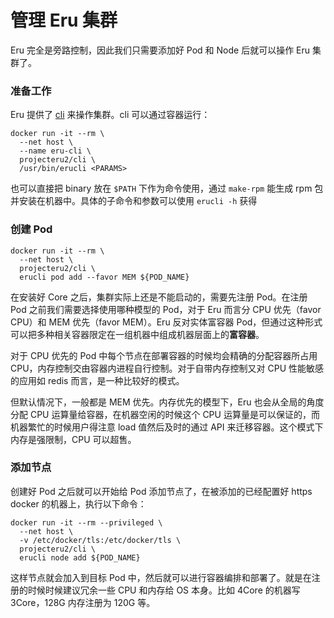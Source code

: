 # 管理 Eru 集群

Eru 完全是旁路控制，因此我们只需要添加好 Pod 和 Node 后就可以操作 Eru 集群了。

### 准备工作

Eru 提供了 [cli](https://github.com/projecteru2/cli) 来操作集群。cli 可以通过容器运行：

```
docker run -it --rm \
  --net host \
  --name eru-cli \
  projecteru2/cli \
  /usr/bin/erucli <PARAMS>
```

也可以直接把 binary 放在 ```$PATH``` 下作为命令使用，通过 ```make-rpm``` 能生成 rpm 包并安装在机器中。具体的子命令和参数可以使用 ```erucli -h``` 获得

### 创建 Pod

```
docker run -it --rm \
  --net host \
  projecteru2/cli \
  erucli pod add --favor MEM ${POD_NAME}
```

在安装好 Core 之后，集群实际上还是不能启动的，需要先注册 Pod。在注册 Pod 之前我们需要选择使用哪种模型的 Pod，对于 Eru 而言分 CPU 优先（favor CPU）和 MEM 优先（favor MEM）。Eru 反对实体富容器 Pod，但通过这种形式可以把多种相关容器限定在一组机器中组成机器层面上的**富容器**。

对于 CPU 优先的 Pod 中每个节点在部署容器的时候均会精确的分配容器所占用 CPU，内存控制交由容器内进程自行控制。对于自带内存控制又对 CPU 性能敏感的应用如 redis 而言，是一种比较好的模式。

但默认情况下，一般都是 MEM 优先。内存优先的模型下，Eru 也会从全局的角度分配 CPU 运算量给容器，在机器空闲的时候这个 CPU 运算量是可以保证的，而机器繁忙的时候用户得注意 load 值然后及时的通过 API 来迁移容器。这个模式下内存是强限制，CPU 可以超售。

### 添加节点

创建好 Pod 之后就可以开始给 Pod 添加节点了，在被添加的已经配置好 https docker 的机器上，执行以下命令：

```
docker run -it --rm --privileged \
  --net host \
  -v /etc/docker/tls:/etc/docker/tls \
  projecteru2/cli \
  erucli node add ${POD_NAME}
```

这样节点就会加入到目标 Pod 中，然后就可以进行容器编排和部署了。就是在注册的时候时候建议冗余一些 CPU 和内存给 OS 本身。比如 4Core 的机器写 3Core，128G 内存注册为 120G 等。

